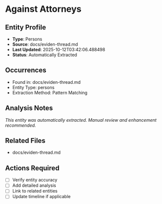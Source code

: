 # Against Attorneys

## Entity Profile
- **Type**: Persons
- **Source**: docs/eviden-thread.md
- **Last Updated**: 2025-10-12T03:42:06.488498
- **Status**: Automatically Extracted

## Occurrences
- Found in: docs/eviden-thread.md
- Entity Type: persons
- Extraction Method: Pattern Matching

## Analysis Notes
*This entity was automatically extracted. Manual review and enhancement recommended.*

## Related Files
- docs/eviden-thread.md

## Actions Required
- [ ] Verify entity accuracy
- [ ] Add detailed analysis
- [ ] Link to related entities
- [ ] Update timeline if applicable
